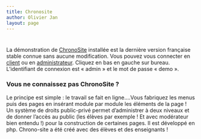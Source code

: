 ```yaml
---
title: Chronosite
author: Olivier Jan
layout: page
---
```

# 

La démonstration de [ChronoSite][1] installée est la dernière version française stable connue sans aucune modification. Vous pouvez vous connecter en [client][2] ou en [administrateur][2]. Cliquez en bas en gauche sur bureau. L’identifiant de connexion est « admin » et le mot de passe « demo ».

### Vous ne connaissez pas ChronoSite ?

 [1]: http://www.chronosite.org
 [2]: http://demo.cms-fr.net/chrono

Le principe est simple : le travail se fait en ligne….Vous fabriquez les menus puis des pages en insérant module par module les éléments de la page !  
Un système de droits public-privé permet d’administrer à deux niveaux et de donner l’accès au public (les élèves par exemple ! Et avec modérateur bien entendu !) pour la construction de certaines pages. Il est développé en php. Chrono-site a été créé avec des élèves et des enseignants !